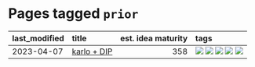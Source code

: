 # Pages tagged `prior`

|last_modified|title|est. idea maturity|tags
|:---|:---|---:|:---|
|2023-04-07|[karlo + DIP](../karlo-dip.md)|358|[![](https://img.shields.io/badge/tag-deepimageprior-7064e0)](../tags/deepimageprior.md) [![](https://img.shields.io/badge/tag-experimental-d5ffe)](../tags/experimental.md) [![](https://img.shields.io/badge/tag-image_generation-2229ca)](../tags/image_generation.md) [![](https://img.shields.io/badge/tag-prior-6819c6)](../tags/prior.md) [![](https://img.shields.io/badge/tag-wip-97a75e)](../tags/wip.md)|